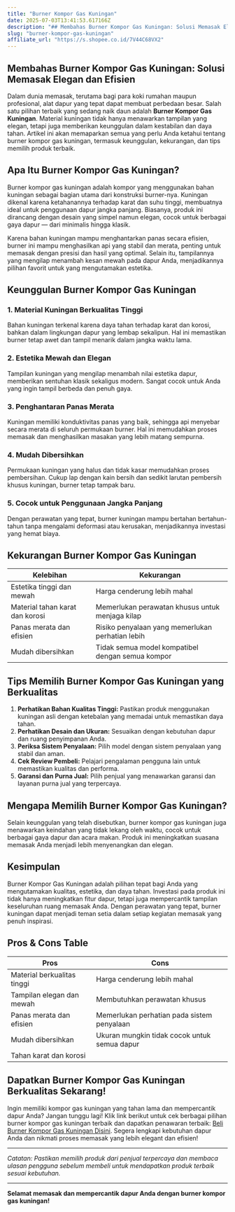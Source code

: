 ```yaml
---
title: "Burner Kompor Gas Kuningan"
date: 2025-07-03T13:41:53.617166Z
description: "## Membahas Burner Kompor Gas Kuningan: Solusi Memasak Elegan dan Efisien..."
slug: "burner-kompor-gas-kuningan"
affiliate_url: "https://s.shopee.co.id/7V44C68VX2"
---
```

## Membahas Burner Kompor Gas Kuningan: Solusi Memasak Elegan dan Efisien

Dalam dunia memasak, terutama bagi para koki rumahan maupun profesional, alat dapur yang tepat dapat membuat perbedaan besar. Salah satu pilihan terbaik yang sedang naik daun adalah **Burner Kompor Gas Kuningan**. Material kuningan tidak hanya menawarkan tampilan yang elegan, tetapi juga memberikan keunggulan dalam kestabilan dan daya tahan. Artikel ini akan memaparkan semua yang perlu Anda ketahui tentang burner kompor gas kuningan, termasuk keunggulan, kekurangan, dan tips memilih produk terbaik.

## Apa Itu Burner Kompor Gas Kuningan?

Burner kompor gas kuningan adalah kompor yang menggunakan bahan kuningan sebagai bagian utama dari konstruksi burner-nya. Kuningan dikenal karena ketahanannya terhadap karat dan suhu tinggi, membuatnya ideal untuk penggunaan dapur jangka panjang. Biasanya, produk ini dirancang dengan desain yang simpel namun elegan, cocok untuk berbagai gaya dapur — dari minimalis hingga klasik.

Karena bahan kuningan mampu menghantarkan panas secara efisien, burner ini mampu menghasilkan api yang stabil dan merata, penting untuk memasak dengan presisi dan hasil yang optimal. Selain itu, tampilannya yang mengilap menambah kesan mewah pada dapur Anda, menjadikannya pilihan favorit untuk yang mengutamakan estetika.

## Keunggulan Burner Kompor Gas Kuningan

### 1. Material Kuningan Berkualitas Tinggi

Bahan kuningan terkenal karena daya tahan terhadap karat dan korosi, bahkan dalam lingkungan dapur yang lembap sekalipun. Hal ini memastikan burner tetap awet dan tampil menarik dalam jangka waktu lama.

### 2. Estetika Mewah dan Elegan

Tampilan kuningan yang mengilap menambah nilai estetika dapur, memberikan sentuhan klasik sekaligus modern. Sangat cocok untuk Anda yang ingin tampil berbeda dan penuh gaya.

### 3. Penghantaran Panas Merata

Kuningan memiliki konduktivitas panas yang baik, sehingga api menyebar secara merata di seluruh permukaan burner. Hal ini memudahkan proses memasak dan menghasilkan masakan yang lebih matang sempurna.

### 4. Mudah Dibersihkan

Permukaan kuningan yang halus dan tidak kasar memudahkan proses pembersihan. Cukup lap dengan kain bersih dan sedikit larutan pembersih khusus kuningan, burner tetap tampak baru.

### 5. Cocok untuk Penggunaan Jangka Panjang

Dengan perawatan yang tepat, burner kuningan mampu bertahan bertahun-tahun tanpa mengalami deformasi atau kerusakan, menjadikannya investasi yang hemat biaya.

## Kekurangan Burner Kompor Gas Kuningan

| Kelebihan                            | Kekurangan                                  |
|-------------------------------------|--------------------------------------------|
| Estetika tinggi dan mewah          | Harga cenderung lebih mahal               |
| Material tahan karat dan korosi    | Memerlukan perawatan khusus untuk menjaga kilap |
| Panas merata dan efisien            | Risiko penyalaan yang memerlukan perhatian lebih |
| Mudah dibersihkan                   | Tidak semua model kompatibel dengan semua kompor |

## Tips Memilih Burner Kompor Gas Kuningan yang Berkualitas

1. **Perhatikan Bahan Kualitas Tinggi:** Pastikan produk menggunakan kuningan asli dengan ketebalan yang memadai untuk memastikan daya tahan.
2. **Perhatikan Desain dan Ukuran:** Sesuaikan dengan kebutuhan dapur dan ruang penyimpanan Anda.
3. **Periksa Sistem Penyalaan:** Pilih model dengan sistem penyalaan yang stabil dan aman.
4. **Cek Review Pembeli:** Pelajari pengalaman pengguna lain untuk memastikan kualitas dan performa.
5. **Garansi dan Purna Jual:** Pilih penjual yang menawarkan garansi dan layanan purna jual yang terpercaya.

## Mengapa Memilih Burner Kompor Gas Kuningan?

Selain keunggulan yang telah disebutkan, burner kompor gas kuningan juga menawarkan keindahan yang tidak lekang oleh waktu, cocok untuk berbagai gaya dapur dan acara makan. Produk ini meningkatkan suasana memasak Anda menjadi lebih menyenangkan dan elegan.

## Kesimpulan

Burner Kompor Gas Kuningan adalah pilihan tepat bagi Anda yang mengutamakan kualitas, estetika, dan daya tahan. Investasi pada produk ini tidak hanya meningkatkan fitur dapur, tetapi juga mempercantik tampilan keseluruhan ruang memasak Anda. Dengan perawatan yang tepat, burner kuningan dapat menjadi teman setia dalam setiap kegiatan memasak yang penuh inspirasi.

## Pros & Cons Table

| **Pros**                               | **Cons**                                   |
|----------------------------------------|--------------------------------------------|
| Material berkualitas tinggi           | Harga cenderung lebih mahal             |
| Tampilan elegan dan mewah             | Membutuhkan perawatan khusus             |
| Panas merata dan efisien               | Memerlukan perhatian pada sistem penyalaan |
| Mudah dibersihkan                      | Ukuran mungkin tidak cocok untuk semua dapur |
| Tahan karat dan korosi               |                                          |

## Dapatkan Burner Kompor Gas Kuningan Berkualitas Sekarang!

Ingin memiliki kompor gas kuningan yang tahan lama dan mempercantik dapur Anda? Jangan tunggu lagi! Klik link berikut untuk cek berbagai pilihan burner kompor gas kuningan terbaik dan dapatkan penawaran terbaik: [Beli Burner Kompor Gas Kuningan Disini](https://s.shopee.co.id/7V44C68VX2). Segera lengkapi kebutuhan dapur Anda dan nikmati proses memasak yang lebih elegant dan efisien!

---

*Catatan: Pastikan memilih produk dari penjual terpercaya dan membaca ulasan pengguna sebelum membeli untuk mendapatkan produk terbaik sesuai kebutuhan.*

---

**Selamat memasak dan mempercantik dapur Anda dengan burner kompor gas kuningan!**